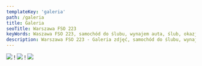 ```yaml
---
templateKey: 'galeria'
path: /galeria
title: Galeria
seoTitle: Warszawa FSO 223
keyWords: Waszawa FSO 223, samochód do ślubu, wynajem auta, ślub, okazje.
description: Warszawa FSO 223 - Galeria zdjęć, samochód do ślubu, wynajem auta, ślub, okazje.
---
```

![](/img/warszawa_slider2.jpg)
!
![](/img/warszawa_slider3.jpg)
!
![](/img/warszawa_slider1.jpg)